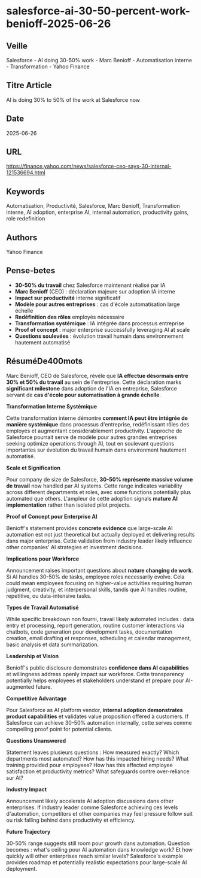# salesforce-ai-30-50-percent-work-benioff-2025-06-26

## Veille
Salesforce - AI doing 30-50% work - Marc Benioff - Automatisation interne - Transformation - Yahoo Finance

## Titre Article
AI is doing 30% to 50% of the work at Salesforce now

## Date
2025-06-26

## URL
https://finance.yahoo.com/news/salesforce-ceo-says-30-internal-121536694.html

## Keywords
Automatisation, Productivité, Salesforce, Marc Benioff, Transformation interne, AI adoption, enterprise AI, internal automation, productivity gains, role redefinition

## Authors
Yahoo Finance

## Pense-betes
- **30-50% du travail** chez Salesforce maintenant réalisé par IA
- **Marc Benioff** (CEO) : déclaration majeure sur adoption IA interne
- **Impact sur productivité** interne significatif
- **Modèle pour autres entreprises** : cas d'école automatisation large échelle
- **Redéfinition des rôles** employés nécessaire
- **Transformation systémique** : IA intégrée dans processus entreprise
- **Proof of concept** : major enterprise successfully leveraging AI at scale
- **Questions soulevées** : évolution travail humain dans environnement hautement automatisé

## RésuméDe400mots

Marc Benioff, CEO de Salesforce, révèle que **IA effectue désormais entre 30% et 50% du travail** au sein de l'entreprise. Cette déclaration marks **significant milestone** dans adoption de l'IA en entreprise, Salesforce servant de **cas d'école pour automatisation à grande échelle**.

**Transformation Interne Systémique**

Cette transformation interne démontre **comment IA peut être intégrée de manière systémique** dans processus d'entreprise, redéfinissant rôles des employés et augmentant considérablement productivity. L'approche de Salesforce pourrait serve de modèle pour autres grandes entreprises seeking optimize operations through AI, tout en soulevant questions importantes sur évolution du travail humain dans environment hautement automatisé.

**Scale et Signification**

Pour company de size de Salesforce, **30-50% représente massive volume de travail** now handled par AI systems. Cette range indicates variability across different departments et roles, avec some functions potentially plus automated que others. L'ampleur de cette adoption signals **mature AI implementation** rather than isolated pilot projects.

**Proof of Concept pour Enterprise AI**

Benioff's statement provides **concrete evidence** que large-scale AI automation est not just theoretical but actually deployed et delivering results dans major enterprise. Cette validation from industry leader likely influence other companies' AI strategies et investment decisions.

**Implications pour Workforce**

Announcement raises important questions about **nature changing de work**. Si AI handles 30-50% de tasks, employee roles necessarily evolve. Cela could mean employees focusing on higher-value activities requiring human judgment, creativity, et interpersonal skills, tandis que AI handles routine, repetitive, ou data-intensive tasks.

**Types de Travail Automatisé**

While specific breakdown non fourni, travail likely automated includes : data entry et processing, report generation, routine customer interactions via chatbots, code generation pour development tasks, documentation creation, email drafting et responses, scheduling et calendar management, basic analysis et data summarization.

**Leadership et Vision**

Benioff's public disclosure demonstrates **confidence dans AI capabilities** et willingness address openly impact sur workforce. Cette transparency potentially helps employees et stakeholders understand et prepare pour AI-augmented future.

**Competitive Advantage**

Pour Salesforce as AI platform vendor, **internal adoption demonstrates product capabilities** et validates value proposition offered à customers. If Salesforce can achieve 30-50% automation internally, cette serves comme compelling proof point for potential clients.

**Questions Unanswered**

Statement leaves plusieurs questions : How measured exactly? Which departments most automated? How has this impacted hiring needs? What training provided pour employees? How has this affected employee satisfaction et productivity metrics? What safeguards contre over-reliance sur AI?

**Industry Impact**

Announcement likely accelerate AI adoption discussions dans other enterprises. If industry leader comme Salesforce achieving ces levels d'automation, competitors et other companies may feel pressure follow suit ou risk falling behind dans productivity et efficiency.

**Future Trajectory**

30-50% range suggests still room pour growth dans automation. Question becomes : what's ceiling pour AI automation dans knowledge work? Et how quickly will other enterprises reach similar levels? Salesforce's example provides roadmap et potentially realistic expectations pour large-scale AI deployment.
